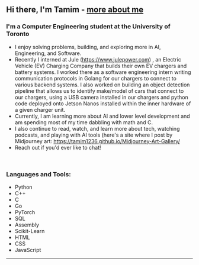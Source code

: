 ## Hi there, I'm Tamim - [more about me][website]

### I'm a Computer Engineering student at the University of Toronto    
- I enjoy solving problems, building, and exploring more in AI, Engineering, and Software.
- Recently I interned at Jule (https://www.julepower.com) , an Electric Vehicle (EV) Charging Company that builds their own EV chargers and battery systems.
  I worked there as a software engineering intern writing communication protocols in Golang for our chargers to connect to various backend systems.
  I also worked on building an object detection pipeline that allows us to identify make/model of cars that connect to our chargers, using a USB camera installed in our chargers
  and python code deployed onto Jetson Nanos installed within the inner hardware of a given charger unit.
- Currently, I am learning more about AI and lower level development and am spending most of my time dabbling with math and C.
- I also continue to read, watch, and learn more about tech, watching podcasts, and playing with AI tools (here's a site where I post by Midjourney art: https://tamim1236.github.io/Midjourney-Art-Gallery/
- Reach out if you'd ever like to chat!

<br />

### Languages and Tools:
- Python
- C++ 
- C
- Go
- PyTorch
- SQL
- Assembly
- Scikit-Learn 
- HTML   
- CSS 
- JavaScript 

---


[website]: https://www.linkedin.com/in/tamim-hasan-4b6432250/
